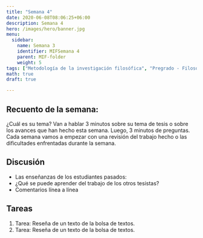 ```yaml
---
title: "Semana 4"
date: 2020-06-08T08:06:25+06:00
description: Semana 4
hero: /images/hero/banner.jpg
menu:
  sidebar:
    name: Semana 3
    identifier: MIFSemana 4
    parent: MIF-folder
    weight: 5
tags: ["Metodología de la investigación filosófica", "Pregrado - Filosofía"]
math: true
draft: true

---
```



## Recuento de la semana: 

¿Cuál es su tema? Van a hablar 3 minutos sobre su tema de tesis o sobre los avances que han hecho esta semana. Luego, 3 minutos de preguntas. Cada semana vamos a empezar con una revisión del trabajo hecho o las dificultades enfrentadas durante la semana.


## Discusión 

- Las enseñanzas de los estudiantes pasados: 
- ¿Qué se puede aprender del trabajo de los otros tesistas?
- Comentarios línea a línea 
  
## Tareas

1. Tarea: Reseña de un texto de la bolsa de textos.    
1. Tarea: Reseña de un texto de la bolsa de textos.

